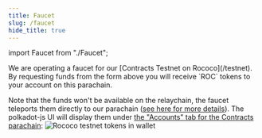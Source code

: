 ```yaml
---
title: Faucet
slug: /faucet
hide_title: true
---
```


import Faucet from "./Faucet";

<Faucet/>

<div class="translateTodo">
We are operating a faucet for our [Contracts Testnet on Rococo](/testnet).
By requesting funds from the form above you will receive `ROC`
tokens to your account on this parachain.

Note that the funds won't be available on the relaychain, the faucet teleports
them  directly to our parachain ([see here for more details](/testnet)).
The polkadot-js UI will display them under [the "Accounts" tab for the Contracts parachain](https://polkadot.js.org/apps/?rpc=wss%3A%2F%2Frococo-contracts-rpc.polkadot.io#/accounts):
<img src="/img/roc-in-wallet.png" alt="Rococo testnet tokens in wallet" />
</div>